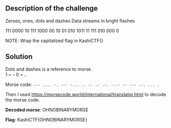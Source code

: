 ## Description of the challenge

Zeroes, ones, dots and dashes
Data streams in bright flashes

111 0000 10 111 1000 00 10 01 010 1011 11 111 010 000 0

NOTE: Wrap the capitalized flag in KashiCTF{}

## Solution

Dots and dashes is a reference to morse.  
1 = **-**
0 = **.**

Morse code: ````--- .... -. --- -... .. -. .- .-. -.-- -- --- .-. ... .  ````

Then I used https://morsecode.world/international/translator.html to decode the morse code.

**Decoded morse**: OHNOBINARYMORSE

**Flag**: KashiCTF{OHNOBINARYMORSE}